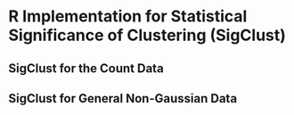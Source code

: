 # R Implementation for Statistical Significance of Clustering (SigClust)

## SigClust for the Count Data

## SigClust for General Non-Gaussian Data

